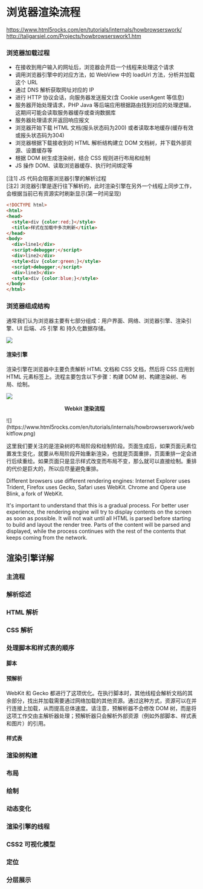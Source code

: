 # 浏览器渲染流程

https://www.html5rocks.com/en/tutorials/internals/howbrowserswork/  
http://taligarsiel.com/Projects/howbrowserswork1.htm

### 浏览器加载过程

- 在接收到用户输入的网址后，浏览器会开启一个线程来处理这个请求
- 调用浏览器引擎中的对应方法，如 WebView 中的 loadUrl 方法，分析并加载这个 URL
- 通过 DNS 解析获取网址对应的 IP
- 进行 HTTP 协议会话，向服务器发送报文(含 Cookie userAgent 等信息)
- 服务器开始处理请求，PHP Java 等后端应用根据路由找到对应的处理逻辑，这期间可能会读取服务器缓存或查询数据库
- 服务器处理请求并返回响应报文
- 浏览器开始下载 HTML 文档(报头状态码为200) 或者读取本地缓存(缓存有效或报头状态码为304)
- 浏览器根据下载接收到的 HTML 解析结构建立 DOM 文档树，并下载外部资源、设置缓存等
- 根据 DOM 树生成渲染树，结合 CSS 规则进行布局和绘制
- JS 操作 DOM、读取浏览器缓存、执行时间绑定等

[注1] JS 代码会阻塞浏览器引擎的解析过程  
[注2] 浏览器引擎是逐行往下解析的，此时渲染引擎在另外一个线程上同步工作，会根据当前已有资源实时刷新显示(第一时间呈现)

```html
<!DOCTYPE html>
<html>
<head>
  <style>div {color:red;}</style>
  <title>样式在加载中多次刷新</title>
</head>
<body>
  <div>line1</div>
  <script>debugger;</script>
  <div>line2</div>
  <style>div {color:green;}</style>
  <script>debugger;</script>
  <div>line3</div>
  <style>div {color:blue;}</style>
</body>
</html>
```

### 浏览器组成结构

通常我们认为浏览器主要有七部分组成：用户界面、网络、浏览器引擎、渲染引擎、UI 后端、JS 引擎 和 持久化数据存储。

![](https://www.html5rocks.com/en/tutorials/internals/howbrowserswork/layers.png)

#### 渲染引擎

渲染引擎在浏览器中主要负责解析 HTML 文档和 CSS 文档，然后将 CSS 应用到 HTML 元素标签上。流程主要包含以下步骤：构建 DOM 树、构建渲染树、布局、绘制。

![](https://www.html5rocks.com/en/tutorials/internals/howbrowserswork/flow.png)

<p style="padding-left:11em; font-weight: 600;">Webkit 渲染流程</p>
![](https://www.html5rocks.com/en/tutorials/internals/howbrowserswork/webkitflow.png)

这里我们要关注的是渲染树的布局阶段和绘制阶段。页面生成后，如果页面元素位置发生变化，就要从布局阶段开始重新渲染，也就是页面重排，页面重排一定会进行后续重绘。如果页面只是显示样式改变而布局不变，那么就可以直接绘制。重排的代价是巨大的，所以应尽量避免重排。

Different browsers use different rendering engines: Internet Explorer uses Trident, Firefox uses Gecko, Safari uses WebKit. Chrome and Opera use Blink, a fork of WebKit.

It's important to understand that this is a gradual process. For better user experience, the rendering engine will try to display contents on the screen as soon as possible. It will not wait until all HTML is parsed before starting to build and layout the render tree. Parts of the content will be parsed and displayed, while the process continues with the rest of the contents that keeps coming from the network.

## 渲染引擎详解

### 主流程

### 解析综述

### HTML 解析

### CSS 解析

### 处理脚本和样式表的顺序

#### 脚本

#### 预解析

WebKit 和 Gecko 都进行了这项优化。在执行脚本时，其他线程会解析文档的其余部分，找出并加载需要通过网络加载的其他资源。通过这种方式，资源可以在并行连接上加载，从而提高总体速度。请注意，预解析器不会修改 DOM 树，而是将这项工作交由主解析器处理；预解析器只会解析外部资源（例如外部脚本、样式表和图片）的引用。

#### 样式表

### 渲染树构建

### 布局

### 绘制

### 动态变化

### 渲染引擎的线程

### CSS2 可视化模型

### 定位

### 分层展示

